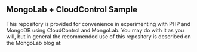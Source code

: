 MongoLab + CloudControl Sample
-----

This repository is provided for convenience in experimenting with PHP and MongoDB using CloudControl and MongoLab. You may do with it as you will, but in general the recommended use of this repository is described on the MongoLab blog at:

<link to follow>